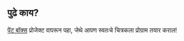 ## पुढे काय?

[पेंट बॉक्स](https://projects.raspberrypi.org/en/projects/paint-box) प्रोजेक्ट वापरून पहा, जेथे आपण स्वतःचे चित्रकला प्रोग्राम तयार कराल!